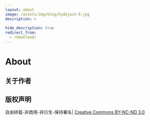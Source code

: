 ```yaml
---
layout: about
image: /assets/img/blog/hydejack-9.jpg
description: >
  
hide_description: true
redirect_from:
  - /download/
---
```


# About

## 关于作者

<!--author-->

## 版权声明

<p class='post-footer'>
自由转载-非商用-非衍生-保持署名| <a href='http://creativecommons.org/licenses/by-nc-nd/3.0/deed.zh'>Creative Commons BY-NC-ND 3.0</a>
</p>